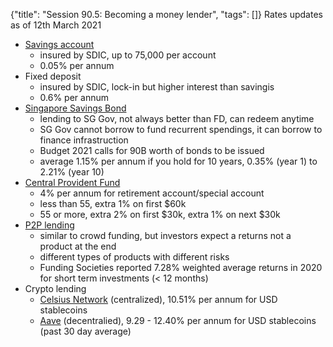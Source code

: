 {"title": "Session 90.5: Becoming a money lender", "tags": []}
Rates updates as of 12th March 2021

* [Savings account](https://www.posb.com.sg/personal/default.page)
  * insured by SDIC, up to 75,000 per account
  * 0.05% per annum
* Fixed deposit
  * insured by SDIC, lock-in but higher interest than savingis
  * 0.6% per annum
* [Singapore Savings Bond](https://www.mas.gov.sg/bonds-and-bills/Singapore-Savings-Bonds)
  * lending to SG Gov, not always better than FD, can redeem anytime
  * SG Gov cannot borrow to fund recurrent spendings, it can borrow to finance infrastruction
  * Budget 2021 calls for 90B worth of bonds to be issued
  * average 1.15% per annum if you hold for 10 years, 0.35% (year 1) to 2.21% (year 10)
* [Central Provident Fund](https://www.cpf.gov.sg/members/FAQ/schemes/Other-Matters/Others/FAQDetails?category=Other%20Matters&group=Others&folderid=13726&ajfaqid=2192024)
  * 4% per annum for retirement account/special account
  * less than 55, extra 1% on first $60k
  * 55 or more, extra 2% on first $30k, extra 1% on next $30k
* [P2P lending](https://fundingsocieties.com/p2p-investment)
  * similar to crowd funding, but investors expect a returns not a product at the end
  * different types of products with different risks
  * Funding Societies reported 7.28% weighted average returns in 2020 for short term investments (< 12 months)
* Crypto lending
  * [Celsius Network](https://celsius.network/rates/) (centralized), 10.51% per annum for USD stablecoins
  * [Aave](https://aave.com/) (decentralied), 9.29 - 12.40% per annum for USD stablecoins (past 30 day average)

